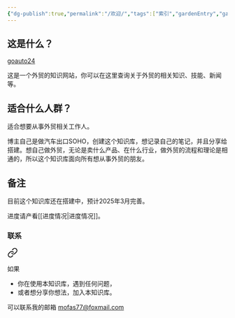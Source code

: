 ```yaml
---
{"dg-publish":true,"permalink":"/欢迎/","tags":["索引","gardenEntry","gardenEntry"]}
---
```


## 这是什么？

[goauto24](https://goauto24.netlify.app/)

这是一个外贸的知识网站，你可以在这里查询关于外贸的相关知识、技能、新闻等。

## 适合什么人群？

适合想要从事外贸相关工作人。

博主自己是做汽车出口SOHO，创建这个知识库，想记录自己的笔记，并且分享给搭建。想自己做外贸，无论是卖什么产品、在什么行业，做外贸的流程和理论是相通的，所以这个知识库面向所有想从事外贸的朋友。

## 备注

目前这个知识库还在搭建中，预计2025年3月完善。

进度请产看[[进度情况\|进度情况]]。


### 联系


<div class="transclusion internal-embed is-loaded"><a class="markdown-embed-link" href="//" aria-label="Open link"><svg xmlns="http://www.w3.org/2000/svg" width="24" height="24" viewBox="0 0 24 24" fill="none" stroke="currentColor" stroke-width="2" stroke-linecap="round" stroke-linejoin="round" class="svg-icon lucide-link"><path d="M10 13a5 5 0 0 0 7.54.54l3-3a5 5 0 0 0-7.07-7.07l-1.72 1.71"></path><path d="M14 11a5 5 0 0 0-7.54-.54l-3 3a5 5 0 0 0 7.07 7.07l1.71-1.71"></path></svg></a><div class="markdown-embed">




如果
- 你在使用本知识库，遇到任何问题，
- 或者想分享你想法，加入本知识库。

可以联系我的邮箱
mofas77@foxmail.com

</div></div>
